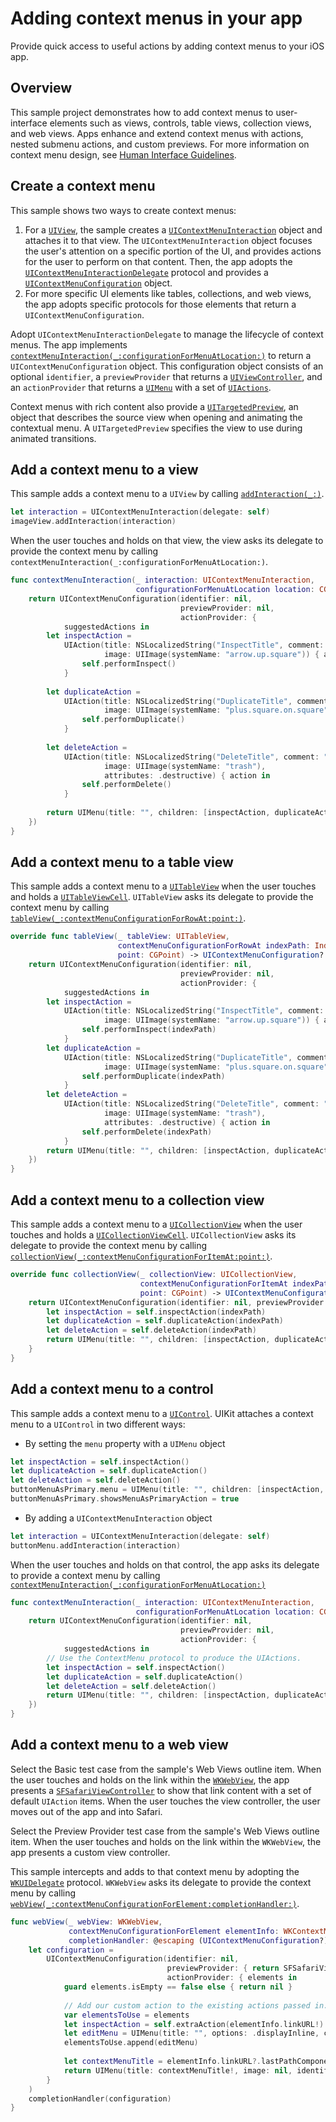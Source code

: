 # Adding context menus in your app

Provide quick access to useful actions by adding context menus to your iOS app.

## Overview

This sample project demonstrates how to add context menus to user-interface elements such as views, controls, table views, collection views, and web views. Apps enhance and extend context menus with actions, nested submenu actions, and custom previews. For more information on context menu design, see [Human Interface Guidelines](https://developer.apple.com/design/human-interface-guidelines/ios/controls/context-menus/).

## Create a context menu

This sample shows two ways to create context menus:
1. For a [`UIView`](https://developer.apple.com/documentation/uikit/uiview), the sample creates a [`UIContextMenuInteraction`](https://developer.apple.com/documentation/uikit/uicontextmenuinteraction) object and attaches it to that view. The `UIContextMenuInteraction` object focuses the user's attention on a specific portion of the UI, and provides actions for the user to perform on that content. Then, the app adopts the [`UIContextMenuInteractionDelegate`](https://developer.apple.com/documentation/uikit/uicontextmenuinteractiondelegate) protocol and provides a [`UIContextMenuConfiguration`](https://developer.apple.com/documentation/uikit/uicontextmenuconfiguration) object.
2. For more specific UI elements like tables, collections, and web views, the app adopts specific protocols for those elements that return a `UIContextMenuConfiguration`.

Adopt `UIContextMenuInteractionDelegate` to manage the lifecycle of context menus. The app implements [`contextMenuInteraction(_:configurationForMenuAtLocation:)`](https://developer.apple.com/documentation/uikit/uicontextmenuinteractiondelegate/contextMenuInteraction(_:configurationForMenuAtLocation:)) to return a `UIContextMenuConfiguration` object. This configuration object consists of an optional `identifier`, a `previewProvider` that returns a [`UIViewController`](https://developer.apple.com/documentation/uikit/uiviewcontroller), and an `actionProvider` that returns a [`UIMenu`](https://developer.apple.com/documentation/uikit/uimenu) with a set of [`UIActions`](https://developer.apple.com/documentation/uikit/uiaction).

Context menus with rich content also provide a 
[`UITargetedPreview`](https://developer.apple.com/documentation/uikit/uitargetedpreview), an object that describes the source view when opening and animating the contextual menu. A `UITargetedPreview` specifies the view to use during animated transitions.

## Add a context menu to a view
This sample adds a context menu to a `UIView` by calling [`addInteraction(_:)`](https://developer.apple.com/documentation/uikit/uiview/addInteraction(_:)).

``` swift
let interaction = UIContextMenuInteraction(delegate: self)
imageView.addInteraction(interaction)
```

When the user touches and holds on that view, the view asks its delegate to provide the context menu by calling `contextMenuInteraction(_:configurationForMenuAtLocation:)`.

``` swift
func contextMenuInteraction(_ interaction: UIContextMenuInteraction,
                            configurationForMenuAtLocation location: CGPoint) -> UIContextMenuConfiguration? {
    return UIContextMenuConfiguration(identifier: nil,
                                      previewProvider: nil,
                                      actionProvider: {
            suggestedActions in
        let inspectAction =
            UIAction(title: NSLocalizedString("InspectTitle", comment: ""),
                     image: UIImage(systemName: "arrow.up.square")) { action in
                self.performInspect()
            }
            
        let duplicateAction =
            UIAction(title: NSLocalizedString("DuplicateTitle", comment: ""),
                     image: UIImage(systemName: "plus.square.on.square")) { action in
                self.performDuplicate()
            }
            
        let deleteAction =
            UIAction(title: NSLocalizedString("DeleteTitle", comment: ""),
                     image: UIImage(systemName: "trash"),
                     attributes: .destructive) { action in
                self.performDelete()
            }
                                        
        return UIMenu(title: "", children: [inspectAction, duplicateAction, deleteAction])
    })
}
```

## Add a context menu to a table view
This sample adds a context menu to a [`UITableView`](https://developer.apple.com/documentation/uikit/uitableview) when the user touches and holds a [`UITableViewCell`](https://developer.apple.com/documentation/uikit/uitableviewcell). `UITableView` asks its delegate to provide the context menu by calling [`tableView(_:contextMenuConfigurationForRowAt:point:)`](https://developer.apple.com/documentation/uikit/uitableviewdelegate/tableView(_:contextMenuConfigurationForRowAt:point:)).

``` swift
override func tableView(_ tableView: UITableView,
                        contextMenuConfigurationForRowAt indexPath: IndexPath,
                        point: CGPoint) -> UIContextMenuConfiguration? {
    return UIContextMenuConfiguration(identifier: nil,
                                      previewProvider: nil,
                                      actionProvider: {
            suggestedActions in
        let inspectAction =
            UIAction(title: NSLocalizedString("InspectTitle", comment: ""),
                     image: UIImage(systemName: "arrow.up.square")) { action in
                self.performInspect(indexPath)
            }
        let duplicateAction =
            UIAction(title: NSLocalizedString("DuplicateTitle", comment: ""),
                     image: UIImage(systemName: "plus.square.on.square")) { action in
                self.performDuplicate(indexPath)
            }
        let deleteAction =
            UIAction(title: NSLocalizedString("DeleteTitle", comment: ""),
                     image: UIImage(systemName: "trash"),
                     attributes: .destructive) { action in
                self.performDelete(indexPath)
            }
        return UIMenu(title: "", children: [inspectAction, duplicateAction, deleteAction])
    })
}
```

## Add a context menu to a collection view
This sample adds a context menu to a [`UICollectionView`](https://developer.apple.com/documentation/uikit/uicollectionview) when the user touches and holds a [`UICollectionViewCell`](https://developer.apple.com/documentation/uikit/uicollectionviewcell). `UICollectionView` asks its delegate to provide the context menu by calling [`collectionView(_:contextMenuConfigurationForItemAt:point:)`](https://developer.apple.com/documentation/uikit/uicollectionviewdelegate/collectionView(_:contextMenuConfigurationForItemAt:point:)).

``` swift
override func collectionView(_ collectionView: UICollectionView,
                             contextMenuConfigurationForItemAt indexPath: IndexPath,
                             point: CGPoint) -> UIContextMenuConfiguration? {
    return UIContextMenuConfiguration(identifier: nil, previewProvider: nil) { suggestedActions in
        let inspectAction = self.inspectAction(indexPath)
        let duplicateAction = self.duplicateAction(indexPath)
        let deleteAction = self.deleteAction(indexPath)
        return UIMenu(title: "", children: [inspectAction, duplicateAction, deleteAction])
    }
}
```

## Add a context menu to a control
This sample adds a context menu to a [`UIControl`](https://developer.apple.com/documentation/uikit/uicontrol). UIKit attaches a context menu to a `UIControl` in two different ways:

* By setting the `menu` property with a `UIMenu` object

``` swift
let inspectAction = self.inspectAction()
let duplicateAction = self.duplicateAction()
let deleteAction = self.deleteAction()
buttonMenuAsPrimary.menu = UIMenu(title: "", children: [inspectAction, duplicateAction, deleteAction])
buttonMenuAsPrimary.showsMenuAsPrimaryAction = true
```

* By adding a `UIContextMenuInteraction` object

``` swift
let interaction = UIContextMenuInteraction(delegate: self)
buttonMenu.addInteraction(interaction)
```

When the user touches and holds on that control, the app asks its delegate to provide a context menu by calling [`contextMenuInteraction(_:configurationForMenuAtLocation:)`](https://developer.apple.com/documentation/uikit/uicontextmenuinteractiondelegate/contextMenuInteraction(_:configurationForMenuAtLocation:))

``` swift
func contextMenuInteraction(_ interaction: UIContextMenuInteraction,
                            configurationForMenuAtLocation location: CGPoint) -> UIContextMenuConfiguration? {
    return UIContextMenuConfiguration(identifier: nil,
                                      previewProvider: nil,
                                      actionProvider: {
            suggestedActions in
        // Use the ContextMenu protocol to produce the UIActions.
        let inspectAction = self.inspectAction()
        let duplicateAction = self.duplicateAction()
        let deleteAction = self.deleteAction()
        return UIMenu(title: "", children: [inspectAction, duplicateAction, deleteAction])
    })
}
```

## Add a context menu to a web view
Select the Basic test case from the sample's Web Views outline item. When the user touches and holds on the link within the [`WKWebView`](https://developer.apple.com/documentation/webkit/wkwebview), the app presents a [`SFSafariViewController`](https://developer.apple.com/documentation/safariservices/sfsafariviewcontroller) to show that link content with a set of default `UIAction` items. When the user touches the view controller, the user moves out of the app and into Safari.

Select the Preview Provider test case from the sample's Web Views outline item. When the user touches and holds on the link within the `WKWebView`, the app presents a custom view controller.

This sample intercepts and adds to that context menu by adopting the [`WKUIDelegate`](https://developer.apple.com/documentation/webkit/wkuidelegate) protocol. `WKWebView` asks its delegate to provide the context menu by calling [`webView(_:contextMenuConfigurationForElement:completionHandler:)`](https://developer.apple.com/documentation/webkit/wkuidelegate/3335220-webview).

``` swift
func webView(_ webView: WKWebView,
             contextMenuConfigurationForElement elementInfo: WKContextMenuElementInfo,
             completionHandler: @escaping (UIContextMenuConfiguration?) -> Void) {
    let configuration =
        UIContextMenuConfiguration(identifier: nil,
                                   previewProvider: { return SFSafariViewController(url: elementInfo.linkURL!) },
                                   actionProvider: { elements in
            guard elements.isEmpty == false else { return nil }
                                    
            // Add our custom action to the existing actions passed in.
            var elementsToUse = elements
            let inspectAction = self.extraAction(elementInfo.linkURL!)
            let editMenu = UIMenu(title: "", options: .displayInline, children: [inspectAction])
            elementsToUse.append(editMenu)
                   
            let contextMenuTitle = elementInfo.linkURL?.lastPathComponent
            return UIMenu(title: contextMenuTitle!, image: nil, identifier: nil, options: [], children: elementsToUse)
        }
    )
    completionHandler(configuration)
}
```
